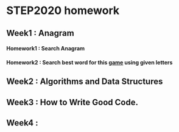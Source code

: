 # STEP2020 homework

## Week1 : Anagram
#### Homework1 : Search Anagram
#### Homework2 : Search best word for this [game](https://icanhazwordz.appspot.com/) using given letters

## Week2 : Algorithms and Data Structures

## Week3 : How to Write Good Code.

## Week4 : 